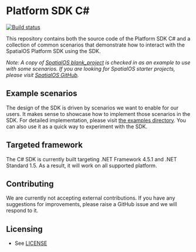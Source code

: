 # Platform SDK C#

[![Build status](https://badge.buildkite.com/72262ae19b377e0bb4b73b28a6e364eb903cc617cd7de9a962.svg)](https://buildkite.com/improbable/platform-sdk-csharp-nightly)

This repository contains both the source code of the Platform SDK C# and a collection of common scenarios that demonstrate how to interact with the SpatialOS Platform SDK using the SDK.

*Note: A copy of [SpatialOS blank_project](https://github.com/spatialos/BlankProject) is checked in as an example to use with some scenarios. If you are looking for SpatialOS starter projects, please visit [SpatialOS GitHub](https://github.com/spatialos).*

## Example scenarios

The design of the SDK is driven by scenarios we want to enable for our users. It makes sense to showcase how to implement those scenarios in the SDK. For detailed implementation, please visit [the examples directory](examples). You can also use it as a quick way to experiment with the SDK.

## Targeted framework

The C# SDK is currently built targeting .NET Framework 4.5.1 and .NET Standard 1.5. As a result, it will work on all supported platform.

## Contributing

We are currently not accepting external contributions. If you have any suggestions for improvements, please raise a GitHub issue and we will respond to it.

## Licensing

* See [LICENSE](LICENSE.md)